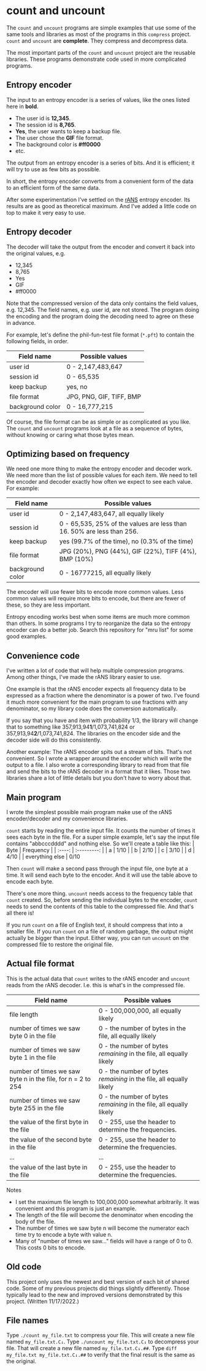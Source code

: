 # count and uncount

The `count` and `uncount` programs are simple examples that use some of the same tools and libraries as most of the programs in this `compress` project.
`count` and `uncount` are __complete__.
They compress and decompress data.

The most important parts of the `count` and `uncount` project are the reusable libraries.
These programs demonstrate code used in more complicated programs.

## Entropy encoder

The input to an entropy encoder is a series of values, like the ones listed here in __bold__.
* The user id is __12,345__.
* The session id is __8,765__.
* __Yes__, the user wants to keep a backup file.
* The user chose the __GIF__ file format.
* The background color is __#ff0000__
* etc.

The output from an entropy encoder is a series of bits.
And it is efficient; it will try to use as few bits as possible. 

In short, the entropy encoder converts from a convenient form of the data to an efficient form of the same data.

After some experimentation I've settled on the [rANS](https://github.com/TradeIdeasPhilip/compress/blob/master/rans64.h) entropy encoder.
Its results are as good as theoretical maximum.
And I've added a little code on top to make it very easy to use.

## Entropy decoder

The decoder will take the output from the encoder and convert it back into the original values, e.g.
* 12,345
* 8,765
* Yes
* GIF
* #ff0000

Note that the compressed version of the data only contains the field values, e.g. 12,345.
The field names, e.g. user id, are not stored.
The program doing the encoding and the program doing the decoding need to agree on these in advance.

For example, let's define the phil-fun-test file format (`*.pft`) to contain the following fields, in order.

| Field name | Possible values |
| ------------- | ------------------ | 
| user id              | 0 - 2,147,483,647 |
| session id              | 0 - 65,535 |
| keep backup              | yes, no |
| file format              | JPG, PNG, GIF, TIFF, BMP  |
| background color             | 0 - 16,777,215 |

Of course, the file format can be as simple or as complicated as you like.
The `count` and `uncount` programs look at a file as a sequence of bytes, without knowing or caring what those bytes mean.

## Optimizing based on frequency

We need one more thing to make the entropy encoder and decoder work.
We need more than the list of possible values for each item.
We need to tell the encoder and decoder exactly how often we expect to see each value.
For example:

| Field name | Possible values |
| ------------- | ------------------ | 
| user id              | 0 - 2,147,483,647, all equally likely |
| session id              | 0 - 65,535, 25% of the values are less than 16.  50% are less than 256. |
| keep backup              | yes (99.7% of the time), no (0.3% of the time) |
| file format              | JPG (20%), PNG (44%), GIF (22%), TIFF (4%), BMP (10%)  |
| background color             | 0 - 16777215, all equally likely |

The encoder will use fewer bits to encode more common values.
Less common values will require more bits to encode, but there are fewer of these, so they are less important.

Entropy encoding works best when some items are much more common than others.
In some programs I try to reorganize the data so the entropy encoder can do a better job.
Search this repository for "mru list" for some good examples.

## Convenience code

I've written a lot of code that will help multiple compression programs.
Among other things, I've made the rANS library easier to use.

One example is that the rANS encoder expects all frequency data to be expressed as a fraction where the denominator is a power of two.
I've found it much more convenient for the main program to use fractions with any denominator, so my library code does the conversion automatically.

If you say that you have and item with probability 1/3, the library will change that to something like  357,913,94<b>1</b>/1,073,741,824 or 357,913,94<b>2</b>/1,073,741,824.
The libraries on the encoder side and the decoder side will do this consistently.

Another example:  The rANS encoder spits out a stream of bits.
That's not convenient.
So I wrote a wrapper around the encoder which will write the output to a file.
I also wrote a corresponding library to read from that file and send the bits to the rANS decoder in a format that it likes.
Those two libraries share a lot of little details but you don't have to worry about that.

## Main program

I wrote the simplest possible main program make use of the rANS encoder/decoder and my convenience libraries.

`count` starts by reading the entire input file.
It counts the number of times it sees each byte in the file.
For a super simple example, let's say the input file contains "abbcccdddd" and nothing else.
So we'll create a table like this:
| Byte | Frequency |
| :----: | :---------: |
| a | 1/10 |
| b | 2/10 |
| c | 3/10 |
| d | 4/10 |
| everything else | 0/10

Then `count` will make a second pass through the input file, one byte at a time.
It will send each byte to the encoder.
And it will use the table above to encode each byte.

There's one more thing.
`uncount` needs access to the frequency table that `count` created.
So, before sending the individual bytes to the encoder, `count` needs to send the contents of this table to the compressed file.
And that's all there is!

If you run `count` on a file of English text, it should compress that into a smaller file.
If you run `count` on a file of random garbage, the output might actually be bigger than the input.
Either way, you can run `uncount` on the compressed file to restore the original file.

## Actual file format

This is the actual data that `count` writes to the rANS encoder and `uncount` reads from the rANS decoder.
I.e. this is what's in the compressed file.

| Field name | Possible values |
| ------------- | ------------------ | 
| file length   | 0 - 100,000,000, all equally likely |
| number of times we saw byte 0 in the file  | 0 - the number of bytes in the file, all equally likely |
| number of times we saw byte 1 in the file   | 0 - the number of bytes _remaining_ in the file, all equally likely |
| number of times we saw byte n in the file, for n = 2 to 254 | 0 - the number of bytes _remaining_ in the file, all equally likely |
| number of times we saw byte 255 in the file | 0 - the number of bytes _remaining_ in the file, all equally likely |
| the value of the first byte in the file | 0 - 255, use the header to determine the frequencies. |
| the value of the second byte in the file | 0 - 255, use the header to determine the frequencies. |
| ... | ... |
| the value of the last byte in the file | 0 - 255, use the header to determine the frequencies. |

Notes
* I set the maximum file length to 100,000,000 somewhat arbitrarily.  It was convenient and this program is just an example.
* The length of the file will become the denominator when encoding the body of the file.
* The number of times we saw byte n will become the numerator each time try to encode a byte with value n.
* Many of "number of times we saw..." fields will have a range of 0 to 0.  This costs 0 bits to encode.


## Old code

This project only uses the newest and best version of each bit of shared code.
Some of my previous projects did things slightly differently.
Those typically lead to the new and improved versions demonstrated by this project.
(Written 11/17/2022.)

## File names
Type `./count my_file.txt` to compress your file.
This will create a new file named `my_file.txt.C↓`.
Type `./uncount my_file.txt.C↓` to decompress your file.
That will create a new file named `my_file.txt.C↓.##`.  Type `diff my_file.txt my_file.txt.C↓.##` to verify that the final result is the same as the original.